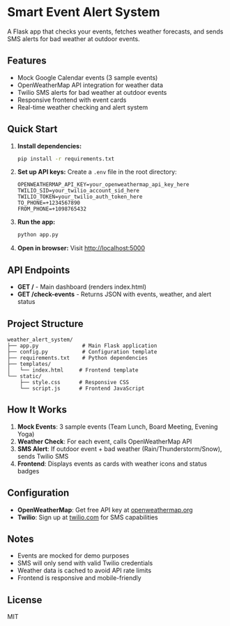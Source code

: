 # Smart Event Alert System

A Flask app that checks your events, fetches weather forecasts, and sends SMS alerts for bad weather at outdoor events.

## Features
- Mock Google Calendar events (3 sample events)
- OpenWeatherMap API integration for weather data
- Twilio SMS alerts for bad weather at outdoor events
- Responsive frontend with event cards
- Real-time weather checking and alert system

## Quick Start

1. **Install dependencies:**
   ```bash
   pip install -r requirements.txt
   ```

2. **Set up API keys:**
   Create a `.env` file in the root directory:
   ```
   OPENWEATHERMAP_API_KEY=your_openweathermap_api_key_here
   TWILIO_SID=your_twilio_account_sid_here
   TWILIO_TOKEN=your_twilio_auth_token_here
   TO_PHONE=+1234567890
   FROM_PHONE=+1098765432
   ```

3. **Run the app:**
   ```bash
   python app.py
   ```

4. **Open in browser:**
   Visit [http://localhost:5000](http://localhost:5000)

## API Endpoints

- **GET /** - Main dashboard (renders index.html)
- **GET /check-events** - Returns JSON with events, weather, and alert status

## Project Structure

```
weather_alert_system/
├── app.py              # Main Flask application
├── config.py           # Configuration template
├── requirements.txt    # Python dependencies
├── templates/
│   └── index.html     # Frontend template
└── static/
    ├── style.css      # Responsive CSS
    └── script.js      # Frontend JavaScript
```

## How It Works

1. **Mock Events**: 3 sample events (Team Lunch, Board Meeting, Evening Yoga)
2. **Weather Check**: For each event, calls OpenWeatherMap API
3. **SMS Alert**: If outdoor event + bad weather (Rain/Thunderstorm/Snow), sends Twilio SMS
4. **Frontend**: Displays events as cards with weather icons and status badges

## Configuration

- **OpenWeatherMap**: Get free API key at [openweathermap.org](https://openweathermap.org/api)
- **Twilio**: Sign up at [twilio.com](https://www.twilio.com) for SMS capabilities

## Notes

- Events are mocked for demo purposes
- SMS will only send with valid Twilio credentials
- Weather data is cached to avoid API rate limits
- Frontend is responsive and mobile-friendly

## License

MIT 